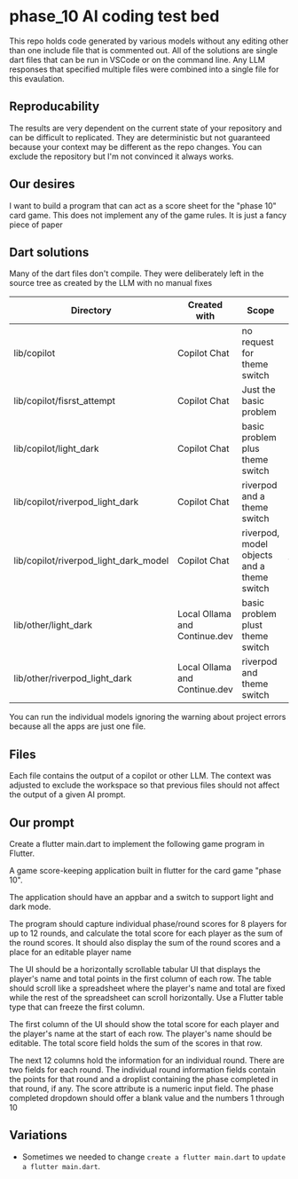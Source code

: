 # phase_10 AI coding test bed

This repo holds code generated by various models without any editing other than one include file that is commented out. All of the solutions are single dart files that can be run in VSCode or on the command line. Any LLM responses that specified multiple files were combined into a single file for this evaulation.

## Reproducability

The results are very dependent on the current state of your repository and can be difficult to replicated.  They are deterministic but not guaranteed because your context may be different as the repo changes.  You can exclude the repository but I'm not convinced it always works.

## Our desires

I want to build a program that can act as a score sheet for the "phase 10" card game. This does not implement any of the game rules. It is just a fancy piece of paper

## Dart solutions

Many of the dart files don't compile. They were deliberately left in the source tree as created by the LLM with no manual fixes

| Directory                             | Created with                  | Scope                                      | Results                      |
| ------------------------------------- | ----------------------------- | ------------------------------------------ | ---------------------------- |
| lib/copilot                           | Copilot Chat                  | no request for theme switch                | Zero modifications           |
| lib/copilot/fisrst_attempt            | Copilot Chat                  | Just the basic problem                     | Models work                  |
| lib/copilot/light_dark                | Copilot Chat                  | basic problem plus theme switch            | Models work                  |
| lib/copilot/riverpod_light_dark       | Copilot Chat                  | riverpod and a theme switch                | Models work                  |
| lib/copilot/riverpod_light_dark_model | Copilot Chat                  | riverpod, model objects and a theme switch | Compile but fail with errors |
| lib/other/light_dark                  | Local Ollama and Continue.dev | basic problem plust theme switch           | No models working            |
| lib/other/riverpod_light_dark         | Local Ollama and Continue.dev | riverpod and  theme switch                 | No models working            |

You can run the individual models ignoring the warning about project errors because all the apps are just one file.

## Files

Each file contains the output of a copilot or other LLM.  The context was adjusted to exclude the workspace so that previous files should not affect the output of a given AI prompt.

## Our prompt


Create a flutter main.dart to implement the following game program in Flutter.

A game score-keeping application built in flutter for the card game "phase 10".

The application should have an appbar and a switch to support light and dark mode.

The program should capture individual phase/round scores for 8 players for up to 12 rounds, and calculate the total score for each player as the sum of the round scores. It should also display the sum of the round scores and a place for an editable player name

The UI should be a horizontally scrollable tabular UI that displays the player's name and total points in the first column of each row.   The table should scroll like a spreadsheet where the player's name and total are fixed while the rest of the spreadsheet can scroll horizontally. Use a Flutter table type that can freeze the first column.

The first column of the UI should show the total score for each player and the player's name at the start of each row. The player's name should be editable. The total score field holds the sum of the scores in that row.

The next 12 columns hold the information for an individual round. There are two fields for each round. The individual round information fields contain the points for that round and a droplist containing the phase completed in that round, if any.   The score attribute is a numeric input field. The phase completed dropdown should offer a blank value and the numbers 1 through 10


## Variations

* Sometimes we needed to change `create a flutter main.dart` to `update a flutter main.dart`.

